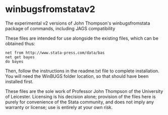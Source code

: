 # winbugsfromstatav2
The experimental v2 versions of John Thompson's winbugsfromstata package of commands, including JAGS compatibility

These files are intended for use alongside the existing files, which can be obtained thus:

```
net from http://www.stata-press.com/data/bas
net get bayes
do bayes
```

Then, follow the instructions in the readme.txt file to complete installation. You will need the WinBUGS folder location, so that should have been installed first.

These files are the sole work of Professor John Thompson of the University of Leicester. Licensing is his decision alone; provision of the files here is purely for convenience of the Stata community, and does not imply any warranty or license; use is entirely at your own risk.
